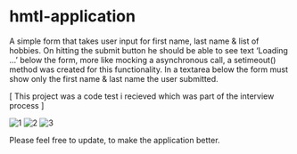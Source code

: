 # hmtl-application
A simple form that takes user input for first name, last name & list of hobbies. On hitting the submit button he should be able to see text ‘Loading …’ below the form, more like mocking a asynchronous call, a setimeout() method was created for this functionality.
In a textarea below the form must show only the first name & last name the user submitted.

[ This project was a code test i recieved which was part of the interview process ]
 

![1](https://cloud.githubusercontent.com/assets/20257998/23376462/220934d4-fcfa-11e6-90be-9d4070d181e4.png)
![2](https://cloud.githubusercontent.com/assets/20257998/23376464/221c5cee-fcfa-11e6-83e0-3a0c47df0274.png)
![3](https://cloud.githubusercontent.com/assets/20257998/23376463/22149716-fcfa-11e6-9922-4b0080992e62.png)

Please feel free to update, to make the application better.

